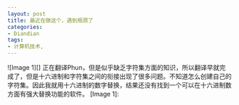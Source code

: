 ```yaml
---
layout: post
title: 最近在做这个，遇到瓶颈了
categories:
- Diandian
tags:
- 计算机技术, 
---
```

!\[Image 1\]\[\] 正在翻译Phun，但是似乎缺乏字符集方面的知识，所以翻译早就完成了，但是十六进制和字符集之间的衔接出现了很多问题。不知道怎么创建自己的字符集。因此我就用十六进制的数字替换，结果还没有找到一个可以在十六进制数方面有强大替换功能的软件。 \[Image 1\]:
